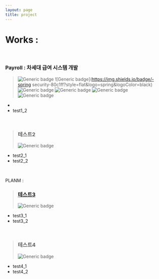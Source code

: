 ```yaml
---
layout: page
title: project
---
```

# Works : 

<br>

### Payroll : 차세대 급여 시스템 개발

> ![Generic badge](https://img.shields.io/badge/-java-80c1ff?style=flat&logo=java&logoColor=black) ![Generic badge](https://img.shields.io/badge/-spring security-80c1ff?style=flat&logo=spring&logoColor=black) ![Generic badge](https://img.shields.io/badge/-MyBatis-80c1ff?style=flat&logo=mybatis&logoColor=black) ![Generic badge](https://img.shields.io/badge/-ORACLE-FA5C5C?style=flat&logo=oracle&logoColor=white) ![Generic badge](https://img.shields.io/badge/-jquery-cce6ff?style=flat&logo=jquery&logoColor=white) ![Generic badge](https://img.shields.io/badge/-bootstrap-cce6ff?style=flat&logo=bootstrap&logoColor=white)

* 
* test1_2

<br>



> ### 테스트2
>
> ![Generic badge](https://img.shields.io/badge/-JAVA-80c1ff?style=flat&logo=java&logoColor=white)    

* test2_1
* test2_2

<br>

PLANM : 

> ### [테스트3](https://github.com/eeesnghyun/PLANM)
>
> ![Generic badge](https://img.shields.io/badge/-HTML-cce6ff?style=flat&logo=HTML5&logoColor=white)  

* test3_1
* test3_2

<br>

> ### 테스트4
>
> ![Generic badge](https://img.shields.io/badge/-HTML-cce6ff?style=flat&logo=HTML5&logoColor=white)  

* test4_1
* test4_2

